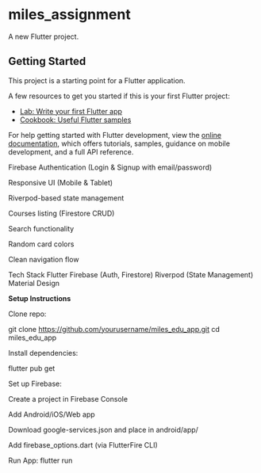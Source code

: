 # miles_assignment

A new Flutter project.

## Getting Started

This project is a starting point for a Flutter application.

A few resources to get you started if this is your first Flutter project:

- [Lab: Write your first Flutter app](https://docs.flutter.dev/get-started/codelab)
- [Cookbook: Useful Flutter samples](https://docs.flutter.dev/cookbook)

For help getting started with Flutter development, view the
[online documentation](https://docs.flutter.dev/), which offers tutorials,
samples, guidance on mobile development, and a full API reference.

Firebase Authentication (Login & Signup with email/password)

Responsive UI (Mobile & Tablet)

Riverpod-based state management

Courses listing (Firestore CRUD)

Search functionality

Random card colors

Clean navigation flow

Tech Stack
Flutter
Firebase (Auth, Firestore)
Riverpod (State Management)
Material Design

**Setup Instructions**

Clone repo:

git clone https://github.com/yourusername/miles_edu_app.git
cd miles_edu_app

Install dependencies:

flutter pub get

Set up Firebase:

Create a project in Firebase Console

Add Android/iOS/Web app

Download google-services.json and place in android/app/

Add firebase_options.dart (via FlutterFire CLI)

Run App: flutter run